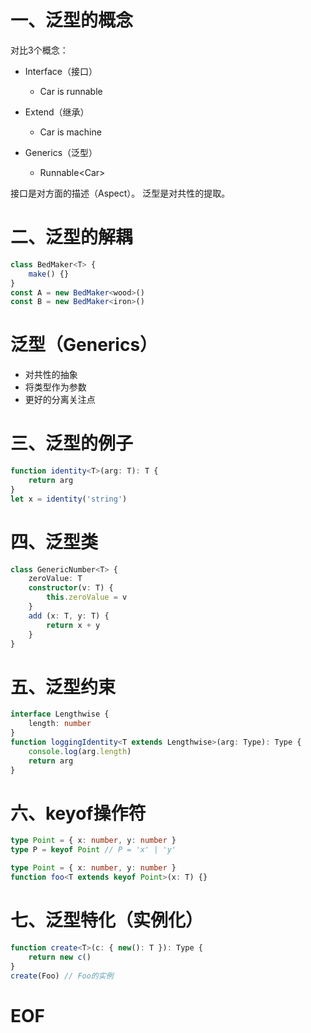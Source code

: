 # 一、泛型的概念

对比3个概念：

- Interface（接口）
	- Car is runnable

- Extend（继承）
	- Car is machine

- Generics（泛型）
	- Runnable\<Car\>


接口是对方面的描述（Aspect）。
泛型是对共性的提取。


# 二、泛型的解耦

```ts
class BedMaker<T> {
	make() {}
}
const A = new BedMaker<wood>()
const B = new BedMaker<iron>()
```


# 泛型（Generics）

- 对共性的抽象
- 将类型作为参数
- 更好的分离关注点


# 三、泛型的例子

```ts
function identity<T>(arg: T): T {
	return arg
}
let x = identity('string')
```


# 四、泛型类

```ts
class GenericNumber<T> {
	zeroValue: T
	constructor(v: T) {
		this.zeroValue = v
	}
	add (x: T, y: T) {
		return x + y
	}
}
```


# 五、泛型约束

```ts
interface Lengthwise {
	length: number
}
function loggingIdentity<T extends Lengthwise>(arg: Type): Type {
	console.log(arg.length)
	return arg
}
```


# 六、keyof操作符

```ts
type Point = { x: number, y: number }
type P = keyof Point // P = 'x' | 'y'
```

```ts
type Point = { x: number, y: number }
function foo<T extends keyof Point>(x: T) {}
```


# 七、泛型特化（实例化）

```ts
function create<T>(c: { new(): T }): Type {
	return new c()
}
create(Foo) // Foo的实例
```



# EOF
